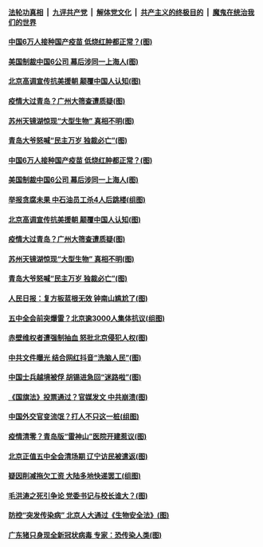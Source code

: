 ####  [法轮功真相](../../../../basic/blob/master/README.md?t=10211003) &nbsp;|&nbsp; [九评共产党](../../../../9ping.md/blob/master/README.md?t=10211003) &nbsp;|&nbsp; [解体党文化](../../../../jtdwh.md/blob/master/README.md?t=10211003)  &nbsp;|&nbsp; [共产主义的终极目的](../../../../gczydzjmd.md/blob/master/README.md?t=10211003) &nbsp;|&nbsp; [魔鬼在统治我们的世界](../../../../mgztzwmdsj.md/blob/master/README.md?t=10211003) 

#### [中国6万人接种国产疫苗 低烧红肿都正常？(图)](../pages/p1/949881.md?t=10211003) 

#### [美国制裁中国6公司 幕后涉同一上海人(图)](../pages/p1/949844.md?t=10211003) 

#### [北京高调宣传抗美援朝 颠覆中国人认知(图)](../pages/p1/949855.md?t=10211003) 

#### [疫情大过青岛？广州大筛查遭质疑(图)](../pages/p1/949799.md?t=10211003) 

#### [苏州天镜湖惊现“大型生物” 真相不明(图)](../pages/p1/949797.md?t=10211003) 

#### [青岛大爷怒喊“民主万岁 独裁必亡”(图)](../pages/p1/949790.md?t=10211003) 

#### [中国6万人接种国产疫苗 低烧红肿都正常？(图)](../pages/p1/949881.md?t=10211003) 

#### [美国制裁中国6公司 幕后涉同一上海人(图)](../pages/p1/949844.md?t=10211003) 

#### [举报贪腐未果 中石油员工杀4人后跳楼(组图)](../pages/p1/949834.md?t=10211003) 

#### [北京高调宣传抗美援朝 颠覆中国人认知(图)](../pages/p1/949855.md?t=10211003) 

#### [疫情大过青岛？广州大筛查遭质疑(图)](../pages/p1/949799.md?t=10211003) 

#### [苏州天镜湖惊现“大型生物” 真相不明(图)](../pages/p1/949797.md?t=10211003) 

#### [青岛大爷怒喊“民主万岁 独裁必亡”(图)](../pages/p1/949790.md?t=10211003) 

#### [人民日报：复方板蓝根无效 钟南山尴尬了(图)](../pages/p1/949766.md?t=10211003) 

#### [五中全会前突爆雷？北京逾3000人集体抗议(组图)](../pages/p1/949767.md?t=10211003) 

#### [赤壁维权者遭强制抽血 怒批北京侵犯人权(图)](../pages/p1/949734.md?t=10211003) 

#### [中共文件曝光 结合网红抖音“洗脑人民”(图)](../pages/p1/949763.md?t=10211003) 

#### [中国士兵越境被俘 胡锡进急回“迷路啦”(图)](../pages/p1/949758.md?t=10211003) 

#### [《国旗法》投票通过？官媒发文 中共崩溃(图)](../pages/p1/949753.md?t=10211003) 

#### [中国外交官变流氓？打人不只这一桩(组图)](../pages/p1/949738.md?t=10211003) 

#### [疫情清零？青岛版“雷神山”医院开建惹议(图)](../pages/p1/949710.md?t=10211003) 

#### [北京正值五中全会清场期 辽宁访民被遣返(图)](../pages/p1/949691.md?t=10211003) 

#### [疑因削减拖欠工资 大陆多地快递罢工(组图)](../pages/p1/949690.md?t=10211003) 

#### [毛洪涛之死引争论 党委书记与校长谁大？(图)](../pages/p1/949651.md?t=10211003) 

#### [防控“突发传染病” 北京人大通过《生物安全法》(图)](../pages/p1/949649.md?t=10211003) 

#### [广东猪只身现全新冠状病毒 专家：恐传染人类(图)](../pages/p1/949646.md?t=10211003) 

